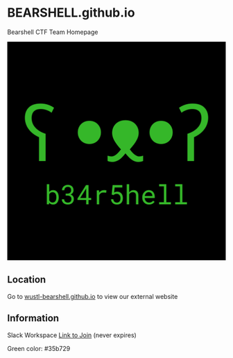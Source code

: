 # BEARSHELL.github.io
Bearshell CTF Team Homepage

<p align="center">
  <img src="b34r5hell-logo.png" alt="B34R5HELL Logo" width="650">
</p>

## Location

Go to [wustl-bearshell.github.io](wustl-bearshell.github.io) to view our external website

## Information

Slack Workspace [Link to Join](https://join.slack.com/t/b34r5hell/shared_invite/enQtNzUwMDIyODA2MTQ4LWRjYWVjMWQyZjI3YzU3YTcxZDcyODE1ODU2ZTZiZTMwNzg4YmI1YWFhNWJiOGYwNDliMTk5YzhkOTA3ZmUyODk) (never expires)

Green color: #35b729
